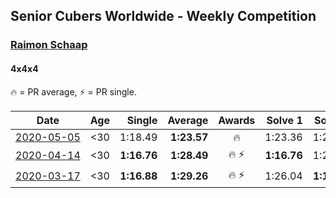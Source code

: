 ## Senior Cubers Worldwide - Weekly Competition
### [Raimon Schaap](../raimon_schaap.md)
#### 4x4x4

🔥 = PR average, ⚡ = PR single.

| Date | Age | Single | Average | Awards | Solve 1 | Solve 2 | Solve 3 | Solve 4 | Solve 5 | Video |
| :--: | :--: | --: | --: | :--: | --: | --: | --: | --: | --: | :-- |
| [<span style="white-space: nowrap">2020-05-05</span>](../../results/444/2020-05-05.md) | <30 | 1:18.49 | **1:23.57** | 🔥 | 1:23.36 | 1:22.08 | 1:25.27 | 1:18.49 | 1:55.66 | [Link](https://www.facebook.com/events/557526585195168/permalink/557561768524983/) |
| [<span style="white-space: nowrap">2020-04-14</span>](../../results/444/2020-04-14.md) | <30 | **1:16.76** | **1:28.49** | <span style="white-space: nowrap">🔥 ⚡</span> | **1:16.76** | 1:26.04 | 1:28.26 | 1:31.16 | 1:36.31 | [Link](https://www.facebook.com/events/1400953806773430/permalink/1405207589681385/) |
| [<span style="white-space: nowrap">2020-03-17</span>](../../results/444/2020-03-17.md) | <30 | **1:16.88** | **1:29.26** | <span style="white-space: nowrap">🔥 ⚡</span> | 1:26.04 | **1:16.88** | 1:24.26 | 1:37.49 | 1:41.19 | [Link](https://www.facebook.com/events/211732526904866/permalink/214079323336853/) |


<!-- Global site tag (gtag.js) - Google Analytics -->
<script async src="https://www.googletagmanager.com/gtag/js?id=UA-86348435-3"></script>
<script>window.dataLayer = window.dataLayer || []; function gtag() {dataLayer.push(arguments);} gtag('js', new Date()); gtag('config', 'UA-86348435-3');</script>
